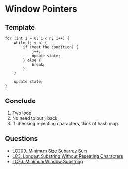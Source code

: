 # Window Pointers

## Template

```
for (int i = 0; i < n; i++) {
    while (j < n) {
        if (meet the condition) {
            j++;
            update state;
        } else {
            break;
        }
    }

    update state;
}
```

## Conclude

1. Two loop
2. No need to put `j` back.
3. If checking repeating characters, think of hash map.

## Questions

* <a href="LC209MinimumSizeSubarraySum.md">LC209. Minimum Size Subarray Sum</a>
* <a href="LC3LongestSubstringWithoutRepeatingCharacters.md">LC3. Longest Substring Without Repeating Characters</a>
* <a href="LC76MinimumWindowSubstring.md">LC76. Minimum Window Substring</a>
